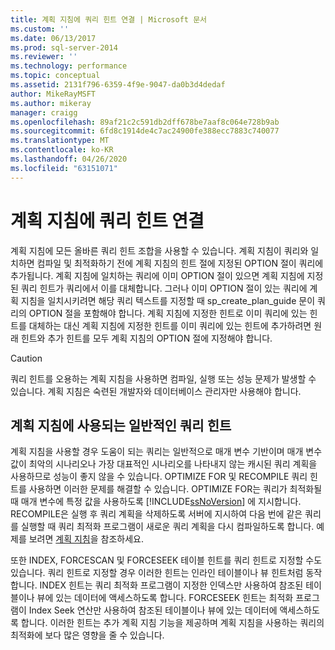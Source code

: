 ```yaml
---
title: 계획 지침에 쿼리 힌트 연결 | Microsoft 문서
ms.custom: ''
ms.date: 06/13/2017
ms.prod: sql-server-2014
ms.reviewer: ''
ms.technology: performance
ms.topic: conceptual
ms.assetid: 2131f796-6359-4f9e-9047-da0b3d4dedaf
author: MikeRayMSFT
ms.author: mikeray
manager: craigg
ms.openlocfilehash: 89af21c2c591db2dff678be7aaf8c064e728b9ab
ms.sourcegitcommit: 6fd8c1914de4c7ac24900fe388ecc7883c740077
ms.translationtype: MT
ms.contentlocale: ko-KR
ms.lasthandoff: 04/26/2020
ms.locfileid: "63151071"
---
```

# <a name="attach-query-hints-to-a-plan-guide"></a>계획 지침에 쿼리 힌트 연결
  계획 지침에 모든 올바른 쿼리 힌트 조합을 사용할 수 있습니다. 계획 지침이 쿼리와 일치하면 컴파일 및 최적화하기 전에 계획 지침의 힌트 절에 지정된 OPTION 절이 쿼리에 추가됩니다. 계획 지침에 일치하는 쿼리에 이미 OPTION 절이 있으면 계획 지침에 지정된 쿼리 힌트가 쿼리에서 이를 대체합니다. 그러나 이미 OPTION 절이 있는 쿼리에 계획 지침을 일치시키려면 해당 쿼리 텍스트를 지정할 때 sp_create_plan_guide 문이 쿼리의 OPTION 절을 포함해야 합니다. 계획 지침에 지정한 힌트로 이미 쿼리에 있는 힌트를 대체하는 대신 계획 지침에 지정한 힌트를 이미 쿼리에 있는 힌트에 추가하려면 원래 힌트와 추가 힌트를 모두 계획 지침의 OPTION 절에 지정해야 합니다.  
  
> [!CAUTION]  
>  쿼리 힌트를 오용하는 계획 지침을 사용하면 컴파일, 실행 또는 성능 문제가 발생할 수 있습니다. 계획 지침은 숙련된 개발자와 데이터베이스 관리자만 사용해야 합니다.  
  
## <a name="common-query-hints-used-in-plan-guides"></a>계획 지침에 사용되는 일반적인 쿼리 힌트  
 계획 지침을 사용할 경우 도움이 되는 쿼리는 일반적으로 매개 변수 기반이며 매개 변수 값이 최악의 시나리오나 가장 대표적인 시나리오를 나타내지 않는 캐시된 쿼리 계획을 사용하므로 성능이 좋지 않을 수 있습니다. OPTIMIZE FOR 및 RECOMPILE 쿼리 힌트를 사용하면 이러한 문제를 해결할 수 있습니다. OPTIMIZE FOR는 쿼리가 최적화될 때 매개 변수에 특정 값을 사용하도록 [!INCLUDE[ssNoVersion](../../includes/ssnoversion-md.md)] 에 지시합니다. RECOMPILE은 실행 후 쿼리 계획을 삭제하도록 서버에 지시하여 다음 번에 같은 쿼리를 실행할 때 쿼리 최적화 프로그램이 새로운 쿼리 계획을 다시 컴파일하도록 합니다. 예제를 보려면 [계획 지침](plan-guides.md)을 참조하세요.  
  
 또한 INDEX, FORCESCAN 및 FORCESEEK 테이블 힌트를 쿼리 힌트로 지정할 수도 있습니다. 쿼리 힌트로 지정할 경우 이러한 힌트는 인라인 테이블이나 뷰 힌트처럼 동작합니다. INDEX 힌트는 쿼리 최적화 프로그램이 지정한 인덱스만 사용하여 참조된 테이블이나 뷰에 있는 데이터에 액세스하도록 합니다. FORCESEEK 힌트는 최적화 프로그램이 Index Seek 연산만 사용하여 참조된 테이블이나 뷰에 있는 데이터에 액세스하도록 합니다. 이러한 힌트는 추가 계획 지침 기능을 제공하며 계획 지침을 사용하는 쿼리의 최적화에 보다 많은 영향을 줄 수 있습니다.  
  
  
